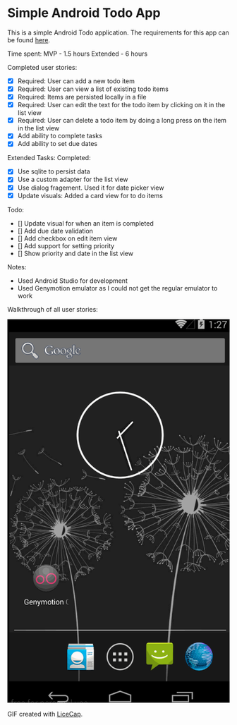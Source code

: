 # Simple Android Todo App

This is a simple Android Todo application. The requirements for this app can be found [here](https://gist.github.com/nesquena/843228e83fdc4f5ddc4e).

Time spent: 
MVP - 1.5 hours 
Extended - 6 hours

Completed user stories:

 * [x] Required: User can add a new todo item
 * [x] Required: User can view a list of existing todo items
 * [x] Required: Items are persisted locally in a file
 * [x] Required: User can edit the text for the todo item by clicking on it in the list view
 * [x] Required: User can delete a todo item by doing a long press on the item in the list view
 * [x] Add ability to complete tasks
 * [x] Add ability to set due dates

Extended Tasks:
Completed:
 * [x] Use sqlite to persist data
 * [x] Use a custom adapter for the list view
 * [x] Use dialog fragement. Used it for date picker view
 * [x] Update visuals: Added a card view for to do items

Todo:
 * [] Update visual for when an item is completed
 * [] Add due date validation
 * [] Add checkbox on edit item view
 * [] Add support for setting priority
 * [] Show priority and date in the list view
 
Notes:

- Used Android Studio for development
- Used Genymotion emulator as I could not get the regular emulator to work

Walkthrough of all user stories:

![Video Walkthrough](AndroidToDoApp.gif)

GIF created with [LiceCap](http://www.cockos.com/licecap/).
